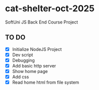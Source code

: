 # cat-shelter-oct-2025

SoftUni JS Back End Course Project

## TO DO

- [x] Initialize NodeJS Project
- [x] Dev script
- [x] Debugging
- [x] Add basic http server
- [x] Show home page
- [x] Add css
- [x] Read home html from file system
